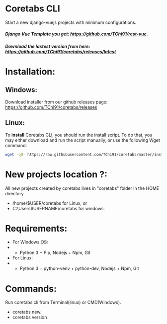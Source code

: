 # Coretabs CLI
Start a new django-vuejs projects with minimum configurations.

##### Django Vue Template you get: https://github.com/TChi91/rest-vue.
##### Download the lastest version from here: https://github.com/TChi91/coretabs/releases/latest

# Installation:
## Windows:
Download installer from our github releases page: https://github.com/TChi91/coretabs/releases

## Linux:
To **install** Coretabs CLI, you should run the install script.
To do that, you may either download and run the script manually, or use the following Wget command:

```sh
wget -qO- https://raw.githubusercontent.com/TChi91/coretabs/master/install.sh | bash
```

# New projects location ?:
All new projects created by coretabs lives in "coretabs" folder in the HOME directory.
- /home/$USER/coretabs for Linux,
or
- C:\Users\$USERNAME\coretabs for windows.

# Requirements:
- For Windows OS:
- - Python 3 + Pip, Nodejs + Npm, Git
- For Linux:
- - Python 3 + python-venv + python-dev, Nodejs + Npm, Git

# Commands:
Run coretabs cli from Terminal(linux) or CMD(Windows).
- coretabs new.
- coretabs version
